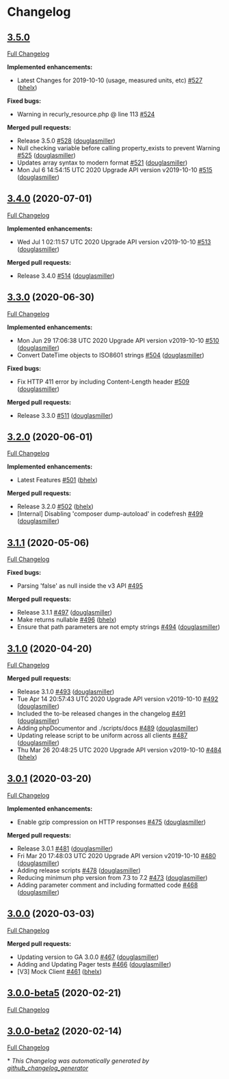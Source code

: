 # Changelog

## [3.5.0](https://github.com/recurly/recurly-client-php/tree/HEAD)

[Full Changelog](https://github.com/recurly/recurly-client-php/compare/3.4.0...HEAD)

**Implemented enhancements:**

- Latest Changes for 2019-10-10 \(usage, measured units, etc\) [\#527](https://github.com/recurly/recurly-client-php/pull/527) ([bhelx](https://github.com/bhelx))

**Fixed bugs:**

- Warning in recurly\_resource.php @ line 113 [\#524](https://github.com/recurly/recurly-client-php/issues/524)

**Merged pull requests:**

- Release 3.5.0 [\#528](https://github.com/recurly/recurly-client-php/pull/528) ([douglasmiller](https://github.com/douglasmiller))
- Null checking variable before calling property\_exists to prevent Warning [\#525](https://github.com/recurly/recurly-client-php/pull/525) ([douglasmiller](https://github.com/douglasmiller))
- Updates array syntax to modern format [\#521](https://github.com/recurly/recurly-client-php/pull/521) ([douglasmiller](https://github.com/douglasmiller))
- Mon Jul  6 14:54:15 UTC 2020 Upgrade API version v2019-10-10 [\#515](https://github.com/recurly/recurly-client-php/pull/515) ([douglasmiller](https://github.com/douglasmiller))

## [3.4.0](https://github.com/recurly/recurly-client-php/tree/3.4.0) (2020-07-01)

[Full Changelog](https://github.com/recurly/recurly-client-php/compare/3.3.0...3.4.0)

**Implemented enhancements:**

- Wed Jul  1 02:11:57 UTC 2020 Upgrade API version v2019-10-10 [\#513](https://github.com/recurly/recurly-client-php/pull/513) ([douglasmiller](https://github.com/douglasmiller))

**Merged pull requests:**

- Release 3.4.0 [\#514](https://github.com/recurly/recurly-client-php/pull/514) ([douglasmiller](https://github.com/douglasmiller))

## [3.3.0](https://github.com/recurly/recurly-client-php/tree/3.3.0) (2020-06-30)

[Full Changelog](https://github.com/recurly/recurly-client-php/compare/3.2.0...3.3.0)

**Implemented enhancements:**

- Mon Jun 29 17:06:38 UTC 2020 Upgrade API version v2019-10-10 [\#510](https://github.com/recurly/recurly-client-php/pull/510) ([douglasmiller](https://github.com/douglasmiller))
- Convert DateTime objects to ISO8601 strings [\#504](https://github.com/recurly/recurly-client-php/pull/504) ([douglasmiller](https://github.com/douglasmiller))

**Fixed bugs:**

- Fix HTTP 411 error by including Content-Length header [\#509](https://github.com/recurly/recurly-client-php/pull/509) ([douglasmiller](https://github.com/douglasmiller))

**Merged pull requests:**

- Release 3.3.0 [\#511](https://github.com/recurly/recurly-client-php/pull/511) ([douglasmiller](https://github.com/douglasmiller))

## [3.2.0](https://github.com/recurly/recurly-client-php/tree/3.2.0) (2020-06-01)

[Full Changelog](https://github.com/recurly/recurly-client-php/compare/3.1.1...3.2.0)

**Implemented enhancements:**

- Latest Features [\#501](https://github.com/recurly/recurly-client-php/pull/501) ([bhelx](https://github.com/bhelx))

**Merged pull requests:**

- Release 3.2.0 [\#502](https://github.com/recurly/recurly-client-php/pull/502) ([bhelx](https://github.com/bhelx))
- \[Internal\] Disabling 'composer dump-autoload' in codefresh [\#499](https://github.com/recurly/recurly-client-php/pull/499) ([douglasmiller](https://github.com/douglasmiller))

## [3.1.1](https://github.com/recurly/recurly-client-php/tree/3.1.1) (2020-05-06)

[Full Changelog](https://github.com/recurly/recurly-client-php/compare/3.1.0...3.1.1)

**Fixed bugs:**

- Parsing 'false' as null inside the v3 API [\#495](https://github.com/recurly/recurly-client-php/issues/495)

**Merged pull requests:**

- Release 3.1.1 [\#497](https://github.com/recurly/recurly-client-php/pull/497) ([douglasmiller](https://github.com/douglasmiller))
- Make returns nullable [\#496](https://github.com/recurly/recurly-client-php/pull/496) ([bhelx](https://github.com/bhelx))
- Ensure that path parameters are not empty strings [\#494](https://github.com/recurly/recurly-client-php/pull/494) ([douglasmiller](https://github.com/douglasmiller))

## [3.1.0](https://github.com/recurly/recurly-client-php/tree/3.1.0) (2020-04-20)

[Full Changelog](https://github.com/recurly/recurly-client-php/compare/3.0.1...3.1.0)

**Merged pull requests:**

- Release 3.1.0 [\#493](https://github.com/recurly/recurly-client-php/pull/493) ([douglasmiller](https://github.com/douglasmiller))
- Tue Apr 14 20:57:43 UTC 2020 Upgrade API version v2019-10-10 [\#492](https://github.com/recurly/recurly-client-php/pull/492) ([douglasmiller](https://github.com/douglasmiller))
- Included the to-be released changes in the changelog [\#491](https://github.com/recurly/recurly-client-php/pull/491) ([douglasmiller](https://github.com/douglasmiller))
- Adding phpDocumentor and ./scripts/docs [\#489](https://github.com/recurly/recurly-client-php/pull/489) ([douglasmiller](https://github.com/douglasmiller))
- Updating release script to be uniform across all clients [\#487](https://github.com/recurly/recurly-client-php/pull/487) ([douglasmiller](https://github.com/douglasmiller))
- Thu Mar 26 20:48:25 UTC 2020 Upgrade API version v2019-10-10 [\#484](https://github.com/recurly/recurly-client-php/pull/484) ([bhelx](https://github.com/bhelx))

## [3.0.1](https://github.com/recurly/recurly-client-php/tree/3.0.1) (2020-03-20)

[Full Changelog](https://github.com/recurly/recurly-client-php/compare/3.0.0...3.0.1)

**Implemented enhancements:**

- Enable gzip compression on HTTP responses [\#475](https://github.com/recurly/recurly-client-php/pull/475) ([douglasmiller](https://github.com/douglasmiller))

**Merged pull requests:**

- Release 3.0.1 [\#481](https://github.com/recurly/recurly-client-php/pull/481) ([douglasmiller](https://github.com/douglasmiller))
- Fri Mar 20 17:48:03 UTC 2020 Upgrade API version v2019-10-10 [\#480](https://github.com/recurly/recurly-client-php/pull/480) ([douglasmiller](https://github.com/douglasmiller))
- Adding release scripts [\#478](https://github.com/recurly/recurly-client-php/pull/478) ([douglasmiller](https://github.com/douglasmiller))
- Reducing minimum php version from 7.3 to 7.2 [\#473](https://github.com/recurly/recurly-client-php/pull/473) ([douglasmiller](https://github.com/douglasmiller))
- Adding parameter comment and including formatted code [\#468](https://github.com/recurly/recurly-client-php/pull/468) ([douglasmiller](https://github.com/douglasmiller))

## [3.0.0](https://github.com/recurly/recurly-client-php/tree/3.0.0) (2020-03-03)

[Full Changelog](https://github.com/recurly/recurly-client-php/compare/3.0.0-beta5...3.0.0)

**Merged pull requests:**

- Updating version to GA 3.0.0 [\#467](https://github.com/recurly/recurly-client-php/pull/467) ([douglasmiller](https://github.com/douglasmiller))
- Adding and Updating Pager tests [\#466](https://github.com/recurly/recurly-client-php/pull/466) ([douglasmiller](https://github.com/douglasmiller))
- \[V3\] Mock Client [\#461](https://github.com/recurly/recurly-client-php/pull/461) ([bhelx](https://github.com/bhelx))

## [3.0.0-beta5](https://github.com/recurly/recurly-client-php/tree/3.0.0-beta5) (2020-02-21)

[Full Changelog](https://github.com/recurly/recurly-client-php/compare/3.0.0-beta2...3.0.0-beta5)

## [3.0.0-beta2](https://github.com/recurly/recurly-client-php/tree/3.0.0-beta2) (2020-02-14)

[Full Changelog](https://github.com/recurly/recurly-client-php/compare/3.0.0-beta1...3.0.0-beta2)



\* *This Changelog was automatically generated by [github_changelog_generator](https://github.com/github-changelog-generator/github-changelog-generator)*

